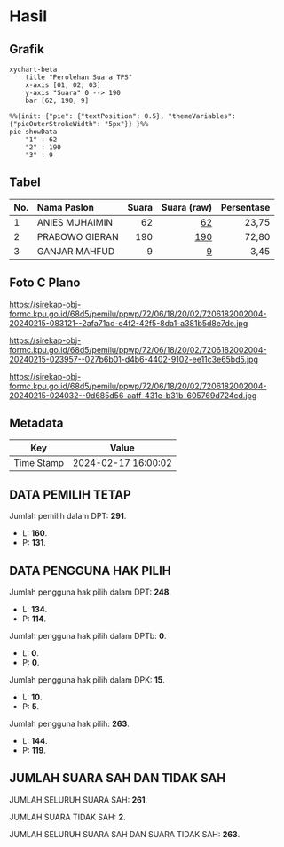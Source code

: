 # Hasil

## Grafik

```mermaid
xychart-beta
    title "Perolehan Suara TPS"
    x-axis [01, 02, 03]
    y-axis "Suara" 0 --> 190
    bar [62, 190, 9]
```

```mermaid
%%{init: {"pie": {"textPosition": 0.5}, "themeVariables": {"pieOuterStrokeWidth": "5px"}} }%%
pie showData
    "1" : 62
    "2" : 190
    "3" : 9
```

## Tabel

| No. | Nama Paslon    | Suara | Suara (raw) | Persentase |
|:--- |:-------------- | -----:| -----------:| ----------:|
| 1   | ANIES MUHAIMIN | 62    | [62][p-1]   | 23,75      |
| 2   | PRABOWO GIBRAN | 190   | [190][p-2]  | 72,80      |
| 3   | GANJAR MAHFUD  | 9     | [9][p-3]    | 3,45       |


[p-1]: https://github.com/gigit-pemilu/pemilu-2024-72-sulawesi-tengah/blob/main/pilpres/hitung-suara/sub/72-sulawesi-tengah/sub/06-morowali/sub/18-bungku-timur/sub/2002-bahomotefe/sub/004-tps/sub/paslon-1.txt
[p-2]: https://github.com/gigit-pemilu/pemilu-2024-72-sulawesi-tengah/blob/main/pilpres/hitung-suara/sub/72-sulawesi-tengah/sub/06-morowali/sub/18-bungku-timur/sub/2002-bahomotefe/sub/004-tps/sub/paslon-2.txt
[p-3]: https://github.com/gigit-pemilu/pemilu-2024-72-sulawesi-tengah/blob/main/pilpres/hitung-suara/sub/72-sulawesi-tengah/sub/06-morowali/sub/18-bungku-timur/sub/2002-bahomotefe/sub/004-tps/sub/paslon-3.txt

## Foto C Plano

https://sirekap-obj-formc.kpu.go.id/68d5/pemilu/ppwp/72/06/18/20/02/7206182002004-20240215-083121--2afa71ad-e4f2-42f5-8da1-a381b5d8e7de.jpg

https://sirekap-obj-formc.kpu.go.id/68d5/pemilu/ppwp/72/06/18/20/02/7206182002004-20240215-023957--027b6b01-d4b6-4402-9102-ee11c3e65bd5.jpg

https://sirekap-obj-formc.kpu.go.id/68d5/pemilu/ppwp/72/06/18/20/02/7206182002004-20240215-024032--9d685d56-aaff-431e-b31b-605769d724cd.jpg


## Metadata

| Key        | Value               |
| ---------- | ------------------- |
| Time Stamp | 2024-02-17 16:00:02 |


## DATA PEMILIH TETAP

Jumlah pemilih dalam DPT: **291**.
 * L: **160**.
 * P: **131**.

## DATA PENGGUNA HAK PILIH

Jumlah pengguna hak pilih dalam DPT: **248**.
 * L: **134**.
 * P: **114**.

Jumlah pengguna hak pilih dalam DPTb: **0**.
 * L: **0**.
 * P: **0**.

Jumlah pengguna hak pilih dalam DPK: **15**.
 * L: **10**.
 * P: **5**.

Jumlah pengguna hak pilih: **263**.
 * L: **144**.
 * P: **119**.

## JUMLAH SUARA SAH DAN TIDAK SAH

JUMLAH SELURUH SUARA SAH: **261**.

JUMLAH SUARA TIDAK SAH: **2**.

JUMLAH SELURUH SUARA SAH DAN SUARA TIDAK SAH: **263**.


